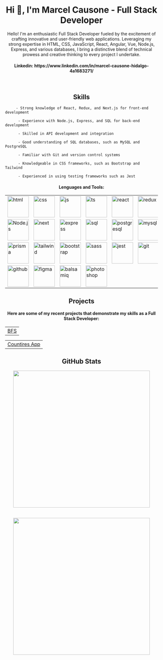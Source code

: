 

<h1 align="center">Hi 👋, I'm Marcel Causone - Full Stack Developer</h1>

<p align="center">Hello! I'm an enthusiastic Full Stack Developer fueled by the excitement of crafting innovative and user-friendly web applications. Leveraging my strong expertise in HTML, CSS, JavaScript, React, Angular, Vue, Node.js, Express, and various databases, I bring a distinctive blend of technical prowess and creative thinking to every project I undertake.</p>



<div align="center">
  <h4>Linkedin: https://www.linkedin.com/in/marcel-causone-hidalgo-4a1683271/ </h4>
</div>

&nbsp;
<h2 align="center">Skills</h2>
<div >
  
         - Strong knowledge of React, Redux, and Next.js for front-end development
 
          - Experience with Node.js, Express, and SQL for back-end development

          - Skilled in API development and integration

          - Good understanding of SQL databases, such as MySQL and PostgreSQL
 
          - Familiar with Git and version control systems

          - Knowledgeable in CSS frameworks, such as Bootstrap and Tailwind

          - Experienced in using testing frameworks such as Jest
  <div align="center">
    <h4>Lenguages and Tools:</h4>
    <table>
      <tr>
        <td><img src="https://cdn.cdnlogo.com/logos/h/84/html.svg" alt="html" width="70" height="70"/></td>
        <td><img src="https://cdn-icons-png.flaticon.com/512/732/732190.png" alt="css" width="70" height="70"/></td>
        <td><img src="https://www.freepnglogos.com/uploads/javascript-png/javascript-vector-logo-yellow-png-transparent-javascript-vector-12.png" alt="js" width="70" height="70"/></td>
        <td><img src="https://portfolio-matias-donato.vercel.app/static/media/TS.af108db04a54d784da9b.png" alt="ts" width="70" height="70"/></td>
        <td><img src="https://portfolio-matias-donato.vercel.app/static/media/React-icon.svg.8a6fc0a24a800d1e0f4a.png" alt="react" width="70" height="70"/></td>
        <td><img src="https://portfolio-matias-donato.vercel.app/static/media/redux.b3b939c66aecf7d53967.png" alt="redux" width="70" height="70"/></td>
      </tr>
      <tr>
        <td><img src="https://cdn.iconscout.com/icon/free/png-256/node-js-1174925.png" alt="Node.js" width="70" height="70"/></td>
        <td><img src="https://static-00.iconduck.com/assets.00/next-js-icon-512x512-zuauazrk.png" alt="next" width="70" height="70"/></td>
        <td><img src="https://img.icons8.com/ios7/600/000000/express-js.png" alt="express" width="70" height="70"/></td>
        <td><img src="https://cdn.iconscout.com/icon/free/png-256/sequelize-2-1175003.png" alt="sql" width="70" height="70"/></td>
        <td><img src="https://cdn-icons-png.flaticon.com/512/5968/5968342.png" alt="postgresql" width="70" height="70"/></td>
        <td><img src="https://cdn-icons-png.flaticon.com/512/5968/5968313.png" alt="mysql" width="70" height="70"/></td>
      </tr>
      <tr>
        <td><img src="https://d2eip9sf3oo6c2.cloudfront.net/tags/images/000/001/287/square_480/prismaHD.png" alt="prisma" width="70" height="70"/></td>
        <td><img src="https://upload.wikimedia.org/wikipedia/commons/thumb/d/d5/Tailwind_CSS_Logo.svg/2048px-Tailwind_CSS_Logo.svg.png" alt="tailwind" width="70" height="70"/></td>
        <td><img src="https://camo.githubusercontent.com/2512b49c89512f2ff3718f7257f48ed5c46a4e331abbd890b6c5e8c0e458434f/68747470733a2f2f676574626f6f7473747261702e636f6d2f646f63732f352e322f6173736574732f6272616e642f626f6f7473747261702d6c6f676f2d736861646f772e706e67" alt="bootstrap" width="70" height="70"/></td>
        <td><img src="https://upload.wikimedia.org/wikipedia/commons/thumb/9/96/Sass_Logo_Color.svg/1280px-Sass_Logo_Color.svg.png" alt="sass" width="70" height="70"/></td>
        <td><img src="https://jestjs.io/img/jest.png" alt="jest" width="70" height="70"/></td>
        <td><img src="https://git-scm.com/images/logos/downloads/Git-Icon-1788C.png" alt="git" width="70" height="70"/></td>
      </tr>
      <tr>
        <td><img src="https://cdn-icons-png.flaticon.com/512/25/25231.png" alt="github" width="70" height="70"/></td>
        <td><img src="https://cdn-icons-png.flaticon.com/512/5968/5968705.png" alt="figma" width="70" height="70"/></td>
        <td><img src="https://balsamiq.com/assets/company/brandassets/smileyface-transparent-1080x1080.png" alt="balsamiq" width="70" height="70"/></td>
        <td><img src="https://upload.wikimedia.org/wikipedia/commons/thumb/a/af/Adobe_Photoshop_CC_icon.svg/1051px-Adobe_Photoshop_CC_icon.svg.png" alt="photoshop" width="70" height="70"/></td>
      </tr>
     </table>


<h2 align="center">Projects</h2>
<div align="center">
  <h4>Here are some of my recent projects that demonstrate my skills as a Full Stack Developer:</h4>

  <!-- Project 1: BFS -->
  <table width="500">
    <tr>
      <td>
        <a href="https://bfsonline.vercel.app">BFS</a>
      </td>
    </tr>
  </table>

  <!-- Project 2: Countries App -->
  <table width="500">
    <tr>
      <td>
        <a href="https://pi-countries-front-topaz.vercel.app/">Countires App</a>
      </td>
    </tr>
  </table>
</div>
</div>
</div>

<h2 align="center">GitHub Stats</h2>

<div align="center">
  <img width="450" align="center" src="https://github-readme-stats.vercel.app/api?username=MarcelCausone&show_icons=true&theme=dracula"/>
  <br/>
  <br/>
  <br/>
  <img width="450" align="center" src="https://github-readme-stats.vercel.app/api/top-langs/?username=MarcelCausone&theme=dracula&layout=compact" />
  
</div>

